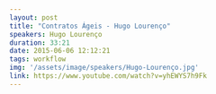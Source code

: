 ```yaml
---
layout: post
title: "Contratos Ágeis - Hugo Lourenço"
speakers: Hugo Lourenço
duration: 33:21
date: 2015-06-06 12:12:21
tags: workflow
img: '/assets/image/speakers/Hugo-Lourenço.jpg'
link: https://www.youtube.com/watch?v=yhEWYS7h9Fk
---
```

